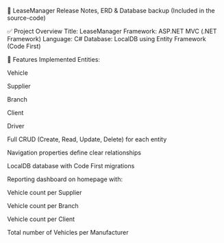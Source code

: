 
📄 LeaseManager
Release Notes, ERD & Database backup (Included in the source-code)

✅ Project Overview
Title: LeaseManager
Framework: ASP.NET MVC (.NET Framework)
Language: C#
Database: LocalDB using Entity Framework (Code First)

🎯 Features Implemented
Entities:

Vehicle

Supplier

Branch

Client

Driver

Full CRUD (Create, Read, Update, Delete) for each entity

Navigation properties define clear relationships

LocalDB database with Code First migrations

Reporting dashboard on homepage with:

Vehicle count per Supplier

Vehicle count per Branch

Vehicle count per Client

Total number of Vehicles per Manufacturer
